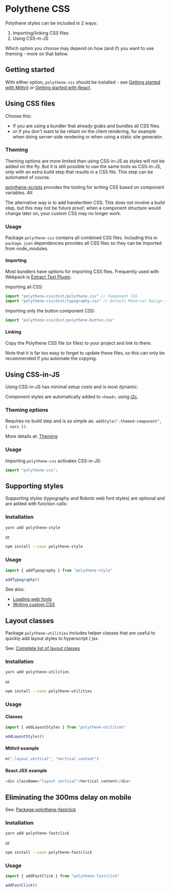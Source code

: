 # Polythene CSS

Polythene styles can be included in 2 ways:

1. Importing/linking CSS files
2. Using CSS-in-JS

Which option you choose may depend on how (and if) you want to use theming - more on that below.


## Getting started

With either option, `polythene-css` should be installed - see [Getting started with Mithril](getting-started-mithril.md) or [Getting started with React](getting-started-react.md).


## Using CSS files

Choose this:
* If you are using a bundler that already grabs and bundles all CSS files.
* or if you don't want to be reliant on the client rendering, for example when doing server-side rendering or when using a static site generator.

### Theming

Theming options are more limited than using CSS-in-JS as styles will not be added on the fly. But it is still possible to use the same tools as CSS-in-JS, only with an extra build step that results in a CSS file. This step can be automated of course.

[polythene-scripts](packages/polythene-scripts.md) provides the tooling for writing CSS based on component variables. Alt

The alternative way is to add handwritten CSS. This does not involve a build step, but this may not be future proof; when a component structure would change later on, your custom CSS may no longer work.

### Usage

Package `polythene-css` contains all combined CSS files. Including this in `package.json` dependencies provides all CSS files so they can be imported from node_modules.


#### Importing 

Most bundlers have options for importing CSS files. Frequently used with Webpack is [Extract Text Plugin](https://github.com/webpack-contrib/extract-text-webpack-plugin).

Importing all CSS:

~~~javascript
import "polythene-css/dist/polythene.css" // Component CSS
import "polythene-css/dist/typography.css" // Default Material Design styles including Roboto font
~~~

Importing only the button component CSS:

~~~javascript
import "polythene-css/dist/polythene-button.css"
~~~


#### Linking

Copy the Polythene CSS file (or files) to your project and link to there.

Note that it is far too easy to forget to update these files, so this can only be recommended if you automate the copying.




## Using CSS-in-JS

Using CSS-in-JS has minimal setup costs and is most dynamic.

Component styles are automatically added to `<head>`, using [j2c](http://j2c.py.gy).


### Theming options

Requires no build step and is as simple as: `addStyle(".themed-component", { vars })`.

More details at: [Theming](theming.md)

### Usage

Importing `polythene-css` activates CSS-in-JS:

~~~javascript
import "polythene-css";
~~~




## Supporting styles

Supporting styles (typography and Roboto web font styles) are optional and are added with function calls:

### Installation

~~~bash
yarn add polythene-style
~~~

or

~~~bash
npm install --save polythene-style
~~~

### Usage

~~~javascript
import { addTypography } from "polythene-style"

addTypography()
~~~

See also:

* [Loading web fonts](packages/polythene-utilities.md#web-font-loader)
* [Writing custom CSS](theming/custom-css.md)


## Layout classes

Package `polythene-utilities` includes helper classes that are useful to quickly add layout styles to hyperscript / jsx.

See: [Complete list of layout classes](packages/polythene-utilities.md#list-of-layout-classes)

### Installation

~~~bash
yarn add polythene-utilities
~~~

or

~~~bash
npm install --save polythene-utilities
~~~


### Usage

#### Classes

~~~javascript
import { addLayoutStyles } from "polythene-utilities"

addLayoutStyles()
~~~

#### Mithril example

~~~javascript
m(".layout.vertical", "Vertical content")
~~~

#### React JSX example

~~~javascript
<div className="layout vertical">Vertical content</div>
~~~


## Eliminating the 300ms delay on mobile

See: [Package polythene-fastclick](packages/polythene-fastclick.md)

### Installation

~~~bash
yarn add polythene-fastclick
~~~

or

~~~bash
npm install --save polythene-fastclick
~~~

### Usage

~~~javascript
import { addFastClick } from "polythene-fastclick"

addFastClick()
~~~

